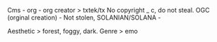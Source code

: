 Cms - org - org creator > txtek/tx
No copyright _ c, do not steal.
OGC (orginal creation) - 
Not stolen, SOLANIAN/SOLANA -

Aesthetic > forest, foggy, dark.
Genre > emo
